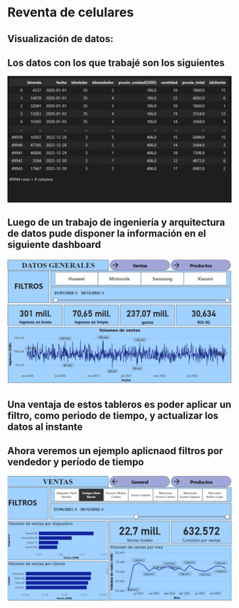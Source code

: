 # Reventa de celulares
## Visualización de datos:
## Los datos con los que trabajé son los siguientes
![](https://github.com/AxelBrianP/Visualizacion_de_datos/blob/main/1.png)
## Luego de un trabajo de ingeniería y arquitectura de datos pude disponer la información en el siguiente dashboard
![](https://github.com/AxelBrianP/Visualizacion_de_datos/blob/main/2.png)
## Una ventaja de estos tableros es poder aplicar un filtro, como periodo de tiempo, y actualizar los datos al instante
## Ahora veremos un ejemplo aplicnaod filtros por vendedor y período de tiempo
![](https://github.com/AxelBrianP/Visualizacion_de_datos/blob/main/3.png)
